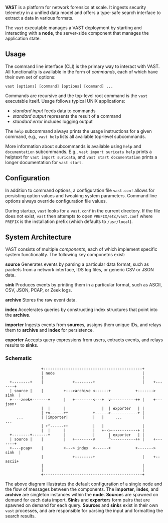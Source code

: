 **VAST** is a platform for network forensics at scale. It ingests security
telemetry in a unified data model and offers a type-safe search interface to
extract a data in various formats.

The `vast` executable manages a VAST deployment by starting and interacting
with a **node**, the server-side component that manages the application state.

## Usage

The command line interface (CLI) is the primary way to interact with VAST.
All functionality is available in the form of *commands*, each of which
have their own set of options:

```
vast [options] [command] [options] [command] ...
```

Commands are recursive and the top-level root command is the `vast` executable
itself. Usage follows typical UNIX applications: 

- *standard input* feeds data to commands
- *standard output* represents the result of a command
- *standard error* includes logging output

The `help` subcommand always prints the usage instructions for a given
command, e.g., `vast help` lists all available top-level subcommands.

More information about subcommands is available using `help` and `documentation`
subcommands. E.g., `vast import suricata help` prints a helptext for `vast
import suricata`, and `vast start documentation` prints a longer documentation
for `vast start`.

## Configuration

In addition to command options, a configuration file `vast.conf` allows for
persisting option values and tweaking system parameters. Command line options
always override configuration file values.

During startup, `vast` looks for a `vast.conf` in the current directory. If
the file does not exist, `vast` then attempts to open `PREFIX/etc/vast.conf`
where `PREFIX` is the installation prefix (which defaults to `/usr/local`).

## System Architecture

VAST consists of multiple *components*, each of which implement
specific system functionality. The following key componetns exist:

**source**
  Generates events by parsing a particular data format, such as packets from a
  network interface, IDS log files, or generic CSV or JSON data.

**sink**
  Produces events by printing them in a particular format, such as ASCII, CSV,
  JSON, PCAP, or Zeek logs.

**archive**
  Stores the raw event data.

**index**
  Accelerates queries by constructing index structures that point into the
  **archive**.

**importer**
  Ingests events from **source**s, assigns them unique IDs, and relays
  them to **archive** and **index** for persistence.

**exporter**
  Accepts query expressions from users, extracts events, and relays results
  to **sink**s.

### Schematic

```
                +--------------------------------------------+
                | node                                       |
                |                                            |
  +--------+    |             +--------+                     |    +-------+
  | source |    |         +--->archive <------+           +-------> sink  |
  +----zeek+-------+      |   +--------<---+  v-----------++ |    +---json+
                |  |      |                |  | exporter   | |
                | +v------++           +------>------------+ |
     ...        | |importer|           |   |     ...         |      ...
                | +^------++           |   |                 |
                |  |      |            |   +-->------------+ |
  +--------+-------+      |            |      | exporter   | |
  | source |    |         |   +--------v      ^-----------++ |    +-------+
  +----pcap+    |         +---> index  <------+           +-------> sink  |
                |             +--------+                     |    +--ascii+
                |                                            |
                |                                            |
                +--------------------------------------------+
```

The above diagram illustrates the default configuration of a single node and
the flow of messages between the components. The **importer**, **index**, and
**archive** are singleton instances within the **node**. **Source**s are spawned
on demand for each data import. **Sink**s and **exporter**s form pairs that are
spawned on demand for each query. **Source**s and **sink**s exist in their own
`vast` processes, and are responsible for parsing the input and formatting the
search results.
